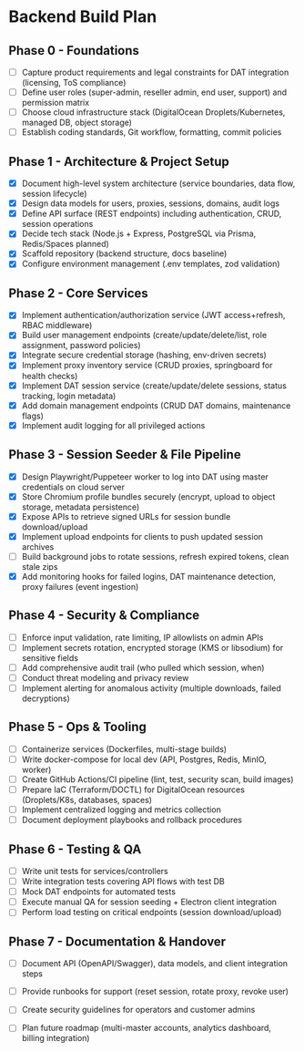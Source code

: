 ﻿# Backend Build Plan

## Phase 0 - Foundations
- [ ] Capture product requirements and legal constraints for DAT integration (licensing, ToS compliance)
- [ ] Define user roles (super-admin, reseller admin, end user, support) and permission matrix
- [ ] Choose cloud infrastructure stack (DigitalOcean Droplets/Kubernetes, managed DB, object storage)
- [ ] Establish coding standards, Git workflow, formatting, commit policies

## Phase 1 - Architecture & Project Setup
- [x] Document high-level system architecture (service boundaries, data flow, session lifecycle)
- [x] Design data models for users, proxies, sessions, domains, audit logs
- [x] Define API surface (REST endpoints) including authentication, CRUD, session operations
- [x] Decide tech stack (Node.js + Express, PostgreSQL via Prisma, Redis/Spaces planned)
- [x] Scaffold repository (backend structure, docs baseline)
- [x] Configure environment management (.env templates, zod validation)

## Phase 2 - Core Services
- [x] Implement authentication/authorization service (JWT access+refresh, RBAC middleware)
- [x] Build user management endpoints (create/update/delete/list, role assignment, password policies)
- [x] Integrate secure credential storage (hashing, env-driven secrets)
- [x] Implement proxy inventory service (CRUD proxies, springboard for health checks)
- [x] Implement DAT session service (create/update/delete sessions, status tracking, login metadata)
- [x] Add domain management endpoints (CRUD DAT domains, maintenance flags)
- [x] Implement audit logging for all privileged actions

## Phase 3 - Session Seeder & File Pipeline
- [x] Design Playwright/Puppeteer worker to log into DAT using master credentials on cloud server
- [x] Store Chromium profile bundles securely (encrypt, upload to object storage, metadata persistence)
- [x] Expose APIs to retrieve signed URLs for session bundle download/upload
- [x] Implement upload endpoints for clients to push updated session archives
- [ ] Build background jobs to rotate sessions, refresh expired tokens, clean stale zips
- [x] Add monitoring hooks for failed logins, DAT maintenance detection, proxy failures (event ingestion)

## Phase 4 - Security & Compliance
- [ ] Enforce input validation, rate limiting, IP allowlists on admin APIs
- [ ] Implement secrets rotation, encrypted storage (KMS or libsodium) for sensitive fields
- [ ] Add comprehensive audit trail (who pulled which session, when)
- [ ] Conduct threat modeling and privacy review
- [ ] Implement alerting for anomalous activity (multiple downloads, failed decryptions)

## Phase 5 - Ops & Tooling
- [ ] Containerize services (Dockerfiles, multi-stage builds)
- [ ] Write docker-compose for local dev (API, Postgres, Redis, MinIO, worker)
- [ ] Create GitHub Actions/CI pipeline (lint, test, security scan, build images)
- [ ] Prepare IaC (Terraform/DOCTL) for DigitalOcean resources (Droplets/K8s, databases, spaces)
- [ ] Implement centralized logging and metrics collection
- [ ] Document deployment playbooks and rollback procedures

## Phase 6 - Testing & QA
- [ ] Write unit tests for services/controllers
- [ ] Write integration tests covering API flows with test DB
- [ ] Mock DAT endpoints for automated tests
- [ ] Execute manual QA for session seeding + Electron client integration
- [ ] Perform load testing on critical endpoints (session download/upload)

## Phase 7 - Documentation & Handover
- [ ] Document API (OpenAPI/Swagger), data models, and client integration steps
- [ ] Provide runbooks for support (reset session, rotate proxy, revoke user)
- [ ] Create security guidelines for operators and customer admins
- [ ] Plan future roadmap (multi-master accounts, analytics dashboard, billing integration)

